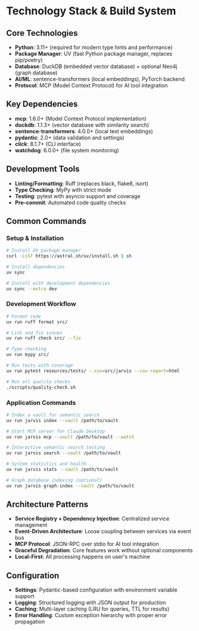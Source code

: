 # Technology Stack & Build System

## Core Technologies
- **Python**: 3.11+ (required for modern type hints and performance)
- **Package Manager**: UV (fast Python package manager, replaces pip/poetry)
- **Database**: DuckDB (embedded vector database) + optional Neo4j (graph database)
- **AI/ML**: sentence-transformers (local embeddings), PyTorch backend
- **Protocol**: MCP (Model Context Protocol) for AI tool integration

## Key Dependencies
- **mcp**: 1.6.0+ (Model Context Protocol implementation)
- **duckdb**: 1.1.3+ (vector database with similarity search)
- **sentence-transformers**: 4.0.0+ (local text embeddings)
- **pydantic**: 2.0+ (data validation and settings)
- **click**: 8.1.7+ (CLI interface)
- **watchdog**: 6.0.0+ (file system monitoring)

## Development Tools
- **Linting/Formatting**: Ruff (replaces black, flake8, isort)
- **Type Checking**: MyPy with strict mode
- **Testing**: pytest with asyncio support and coverage
- **Pre-commit**: Automated code quality checks

## Common Commands

### Setup & Installation
```bash
# Install UV package manager
curl -LsSf https://astral.sh/uv/install.sh | sh

# Install dependencies
uv sync

# Install with development dependencies
uv sync --extra dev
```

### Development Workflow
```bash
# Format code
uv run ruff format src/

# Lint and fix issues
uv run ruff check src/ --fix

# Type checking
uv run mypy src/

# Run tests with coverage
uv run pytest resources/tests/ --cov=src/jarvis --cov-report=html

# Run all quality checks
./scripts/quality-check.sh
```

### Application Commands
```bash
# Index a vault for semantic search
uv run jarvis index --vault /path/to/vault

# Start MCP server for Claude Desktop
uv run jarvis mcp --vault /path/to/vault --watch

# Interactive semantic search testing
uv run jarvis search --vault /path/to/vault

# System statistics and health
uv run jarvis stats --vault /path/to/vault

# Graph database indexing (optional)
uv run jarvis graph-index --vault /path/to/vault
```

## Architecture Patterns
- **Service Registry + Dependency Injection**: Centralized service management
- **Event-Driven Architecture**: Loose coupling between services via event bus
- **MCP Protocol**: JSON-RPC over stdio for AI tool integration
- **Graceful Degradation**: Core features work without optional components
- **Local-First**: All processing happens on user's machine

## Configuration
- **Settings**: Pydantic-based configuration with environment variable support
- **Logging**: Structured logging with JSON output for production
- **Caching**: Multi-layer caching (LRU for queries, TTL for results)
- **Error Handling**: Custom exception hierarchy with proper error propagation